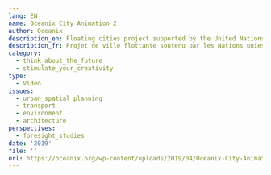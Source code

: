 ```yaml
---
lang: EN
name: Oceanix City Animation 2
author: Oceanix
description_en: Floating cities project supported by the United Nations
description_fr: Projet de ville flottante soutenu par les Nations unies
category:
  - think_about_the_future
  - stimulate_your_creativity
type:
  - Video
issues:
  - urban_spatial_planning
  - transport
  - environment
  - architecture
perspectives:
  - foresight_studies
date: '2019'
file: ''
url: https://oceanix.org/wp-content/uploads/2019/04/Oceanix-City-Animation.mp4
---
```

